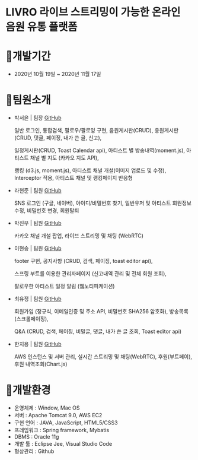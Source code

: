 # LIVRO 라이브 스트리밍이 가능한 온라인 음원 유통 플랫폼


# 📍개발기간

- 2020년 10월 19일 ~ 2020년 11월 17일


# 📍팀원소개
- 박서윤 | 팀장 [GitHub](https://github.com/pionari) 

  일반 로그인, 통합검색, 팔로우/팔로잉 구현, 음원게시판(CRUD), 응원게시판(CRUD, 댓글, 페이징, 내가 쓴 글, 신고), 
  
  일정게시판(CRUD, Toast Calendar api), 아티스트 별 방송내역(moment.js),  아티스트 채널 별 지도 (카카오 지도 API), 
  
  랭킹 (d3.js, moment.js), 아티스트 채널 개설(이미지 업로드 및 수정), Interceptor 적용, 아티스트 채널 및 랭킹페이지 반응형

- 라현준 | 팀원 [GitHub](https://github.com/la-Hyun-Jun) 

  SNS 로그인 (구글, 네이버), 아이디/비밀번호 찾기, 일반유저 및 아티스트 회원정보 수정, 비밀번호 변경, 회원탈퇴

- 박진우 | 팀원 [GitHub](https://github.com/ParkJinWoo1)

  카카오 채널 개설 팝업, 라이브 스트리밍 및 채팅 (WebRTC)

- 이현승 | 팀원 [GitHub](https://github.com/LHSEUNGG)

  footer 구현, 공지사항 (CRUD, 검색, 페이징, toast editor api),
  
  스프링 부트를 이용한 관리자페이지 (신고내역 관리 및 전체 회원 조회),
  
  팔로우한 아티스트 일정 알림 (웹노티피케이션)

- 최유정 | 팀원 [GitHub](https://github.com/LIEBEALLES)

  회원가입 (정규식, 이메일인증 및 주소 API, 비밀번호 SHA256 암호화), 방송목록 (스크롤페이징),
  
  Q&A (CRUD, 검색, 페이징, 비밀글, 댓글, 내가 쓴 글 조회, Toast editor api)

- 한지용 | 팀원 [GitHub](https://github.com/gcancer) 

  AWS 인스턴스 및 서버 관리, 실시간 스트리밍 및 채팅(WebRTC), 후원(부트페이), 후원 내역조회(Chart.js)


# 📍개발환경
- 운영체제 : Window, Mac OS
- 서버 : Apache Tomcat 9.0, AWS EC2
- 구현 언어 : JAVA, JavaScript, HTML5/CSS3
- 프레임워크 : Spring framework, Mybatis
- DBMS : Oracle 11g
- 개발 툴 : Eclipse Jee, Visual Studio Code
- 형상관리 : Github
